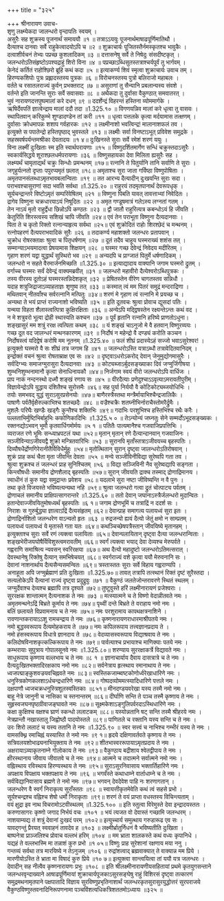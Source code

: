 +++
title = "३२५"

+++
श्रीनारायण उवाच-  
शृणु लक्ष्म्येकदा जालन्धरो वृन्दापतिः स्वयम् ।  
असुरैः सह शुक्रस्य पूजनार्थं समाययौ ॥१ ॥
तत्राऽऽययुः पूजनार्थमाषाढपूर्णिमातिथौ ।  
दैत्याश्च दानवाः सर्वे राहुकेत्वादयोऽपि च ॥२ ॥
शुक्राचार्यः पूजितस्तैर्नमस्कृतश्च भावुकैः ।  
दत्वाशीर्वचनं तेभ्यः पप्रच्छ कुशलादिकम् ॥३ ॥
दत्तासनेषु सर्वे ते निषेदुः संसदीष्टकृत् ।  
जलन्धरोऽतिसंहृष्टोऽपश्यद्राहुं शिरो विना ॥४ ॥
पप्रच्छाऽब्धिसुतस्तत्राश्चर्यपूर्वं तु भार्गवम् ।  
केनेदं कर्तितं राहोश्छिरो ब्रूहि कथं कदा ॥५ ॥
इत्याकर्ण्य शिवं स्मृत्वा शुक्राचार्यः उवाच तम् ।  
हिरण्यकशिपोः पुत्रः प्रह्लादस्तस्य पुत्रकः ॥६ ॥
विरोचनस्तस्य पुत्रो बलिराजो महाबलः ।  
वर्तते च रसातलराज्यं कुर्वन् प्रभक्तराट् ॥७ ॥
असुराणां तु सैन्यानि प्रबलान्यस्य संवशे ।  
वर्तन्ते इति जानन्ति सुराः सर्वे सवासवाः ॥८ ॥
अथैकदा तु दुर्वासा वैकुण्ठात् समवातरत् ।  
भुवं नारायणदत्तपुष्पमालां करे दधन् ॥९ ॥
ददर्शेन्द्रं विहरन्तं हस्तिना व्योममार्गके ।  
ऋषिर्देवपतिं ज्ञात्वेन्द्राय मालां ददौ तदा ॥1.325.१० ॥
विगणयन्निव मालां करे धृत्वा तु वासवः ।  
स्थापितवान् करिकुम्भे शुण्डादण्डेन तां करी ॥११ ॥
धृत्वा पत्तलके कृत्वा मर्दयामास तत्क्षणम् ।  
दुर्वासाः क्रोधमापन्नः शशाप गर्वहारकः ॥१२ ॥
लक्ष्मीनाशो भवत्विन्द्र! मालानाशफलं तव ।  
इत्युक्ते स पपातेन्द्रो हस्तिपृष्ठाद् भुवस्तले ॥१३ ॥
लक्ष्मीः सर्वा विनष्टाऽभूत् प्रविवेश समुद्रके ।  
सहस्रवर्षपर्यन्तमश्रीका देवतादयः ॥१ ४॥
दुःखिनस्ते सुराः सर्वे रमेशं शरणं ययुः ।  
विना लक्ष्मीं दुःखिताः स्म इति स्वार्थपरायणाः ॥१५ ॥
विष्णुदर्शितमार्गेण सन्धिं चक्रुस्तदाऽसुरैः ।  
स्वकार्यसिद्धये शूराश्छलधर्मपरायणाः ॥३६ ॥
विष्णुसहायका देवा मिलिता ह्यसुरैः सह ।  
लक्ष्म्यर्थं चामृताद्यर्थं चक्रुः सिन्धोः प्रमन्थनम् ॥१७॥
रत्नानि ते पितुर्यानि तानि सर्वाणि ते सुराः ।  
जगृहुर्यत्नतो दृप्ताः पपुरप्यमृतं छलात् ॥१८॥
अमृताश्च सुरा जाता गर्विष्ठा विष्णुपोषिताः ।  
अमृतपानसंलब्धाऽमृतभावबलान्विताः ॥१९ ॥
तत आरभ्य दैत्यादीन् दुःखयन्ति सुराः सदा ।  
पराभवश्चासुराणां सदा भवति सर्वथा ॥1.325.२० ॥
राहुरयं तदमृतपानार्थं देवरूपधृक् ।  
सूर्यचन्द्रान्तरे विष्टोऽमृतं सम्परिवेषितम् ॥२१ ॥
विष्णुना पिबति यावत् तावत्ताभ्यां निवेदितः ।  
द्रागेव विष्णुना चक्रधारयाऽयं निषूदितः ॥२२ ॥
अमृत गण्डूषमात्रं गलेऽस्य लग्नतां गतम् ।  
तेन नाऽयं मृतो राहुर्द्वेधा छिन्नोऽपि कण्ठतः ॥२३ ॥
द्वौ जातौ राहुरित्यत्र कबन्धोऽयं हि जीवति ।  
केतुरिति शिरस्त्वस्य सशिखं चापि जीवति ॥२४॥
एवं तेन पराभूता विष्णुना दैत्यदानवाः ।  
पिता ते च कृतो रिक्तो रत्नान्याहृत्य सर्वथा ॥२५॥
एवं शुक्रोदितं राहोः शिरश्छेदं च मन्थनम् ।  
रत्नोपहरणं दैत्यपराभवादिकं सुरैः ॥२६ ॥
तदाकर्ण्य महाशक्तो जलन्धरः प्रतापवान् ।  
चुक्रोध रोषरक्ताक्षः श्रुत्वा च पितृधर्षणाम् ॥२७ ॥
दूतं तदैव चाहूय घस्मराख्यं शशंस तत् ।  
सम्मान्याऽभयमादत्वा प्रेषयामास शिक्षयन् ॥२८ ॥
घस्मर गच्छ देवेन्द्रं निवेदय मदीरितम् ।  
गृहाण शरणं यद्वा युद्धार्थं सुस्थिरो भव ॥२९ ॥
अन्यदपि च प्राग्जातं पितुर्मे धर्षणादिकम् ।  
जलन्धरो न सहते वैरमार्जनमिच्छति ॥1.325.३० ॥
इत्याद्यादाय वाक्यानि जगाम घस्मरो द्रुतम् ।  
वर्गाच्च घस्मरः सर्वं देवेन्द्रं वाक्यमब्रवीत् ॥३१ ॥
जलन्धरो महावीरो दैत्येश्वरोऽब्धिपुत्रकः ।  
तस्य वीरस्य दूतोऽहं घस्मरस्तन्निदेशकृत् ॥३२ ॥
प्रेषितस्तेन वीरेण चागतस्तव सन्निधौ ।  
यदाह शत्रुजिद्राजाऽव्याहताज्ञः शृणुष्व तत् ॥३३ ॥
कस्मात् त्वं मम पितरं समुद्रं मन्दराद्रिणा ।  
मथितवान् नीतवाँश्च सर्वरत्नानि मत्पितुः ॥३४॥
शरणं मे गृहाण त्वं रत्नानि मे प्रयच्छ च ।  
अन्यथा ते भयं प्राप्तं राज्यनाशो भविष्यति ॥३५ ॥
इति दूतवचः श्रुत्वा प्रोवाच द्युसदां पतिः ।  
यन्मया विहता शैलास्त्वत्पित्रा कुक्षिरक्षिताः ॥३६ ॥
अन्येऽपि मद्द्विषस्तेन रक्ष्यन्तेऽन्तः कथं वद ।  
न मे शत्रुवरो भूत्वा द्रोही स्थास्यति कश्चन ॥३७ ॥
पूर्वं हृतानि रत्नानि हरिष्ये प्राणतोऽधुना।  
शङ्खासुरं मम शत्रुं ररक्ष त्वत्पिता कथम् ॥३८ ॥
यं शङ्खं चाऽनुजो मे वै हतवान् विष्णुरव्ययः ।  
गच्छ दूत वद जालन्धरं मन्थनकारणम् ॥३९ ॥
निर्दोषं न महेन्द्रो वै दण्ड्यं करोति कञ्चन ।  
निर्दोषस्त्वं यदिद्वेषं करोषि मम नूतनम् ॥1.325.४० ॥
फलं शीघ्रं प्रदास्येऽहं सज्जो भवाऽसुरेश्वर! ।  
इत्युक्तो घस्मरो वै सः शीघ्रं तत्र जगाम हि ॥४१ ॥
जलन्धरोऽस्ति यत्राऽब्धौ तत्रावेदितवानिदम् ।  
इन्द्रोक्तं वचनं श्रुत्वा रोषताम्राक्ष एव सः ॥४२ ॥
दृष्ट्वाऽधरोऽकरोद् देवान् जेनुमुद्योगमासुरैः ।  
सर्वदिग्भ्यः समाजग्मुरासुरा दैत्यदानवाः ॥४३ ॥
कोट्यब्जाऽर्बुदसङ्ख्याका दिवं जग्मुर्जिगीषया ।  
शुम्भनिशुम्भनामानौ कृत्वा सेनाधिनायकौ ॥४४॥
निर्जगाम स्वयं वीरो जलन्धरोऽपि वार्धिजः ।  
प्राप नाकं नन्दनस्थो दध्मौ शङ्खं रणाय सः ॥४५ ॥
वीरदैत्याः प्रणेदुश्चाऽऽवृत्याऽमरावतीपुरीम् ।  
विज्ञायेन्द्रोऽपि युद्धाय दंशितैश्च सुरोत्तमैः ॥४६॥
सह पुर्या निर्ययौ वै कोटिकोट्यब्जयोधिभिः ।  
तयोः समभवद् युद्धं सुराऽसुरप्रसेनयोः ॥४७॥
बाणैरस्त्रैस्तथा मन्त्रैर्मायाभिश्चैन्द्रजालिकैः ।  
पाषाणैः पर्वतैर्वृक्षैरुल्काभिश्च शतच्छदैः ॥४८ ॥
वज्रैश्चक्रैः शतघ्नीभिर्नाराचैस्तोमरैर्द्रुमैः ।  
मुशलैः परिघैः खण्डैः खड्गैः कुन्तैश्च शक्तिभिः ॥४९॥
गदाभिः परशुभिश्च हस्तिभिश्च रथैः करैः ।  
पल्लताभिर्मुष्टिभिर्बाहुभिः कफोणिकादिभिः ॥1.325.५ ० ॥
तेऽन्योन्यं जघ्नतुः सेने सम्मर्दोऽभूदसङ्ख्यकः ।  
रक्तनद्योऽभवन् भूमौ कृतवार्धिगमोर्मयः ॥५ १ ॥
पतितैः पात्यमानैश्च गजवाजिप्रपत्तिभिः ।  
व्यराजत रणे भूमिः सन्ध्याभ्रपटलं यथा ॥५२॥
मृतान् मृतान् रणे दैत्यान्दानवान् गजवाजिनः ।  
सञ्जीविन्याऽजीवयद्वै शुक्रो मन्त्रितवारिभिः ॥५३ ॥
सुरानपि मृताँस्तत्राऽजीवयच्च बृहस्पतिः ।  
दिव्यौषधैर्द्रोणगिरेरानीतैर्विविधैर्मुहुः ॥५४॥
मृतोत्थितान् सुरान् दृष्ट्वा जालन्धरोऽतिरोषवान् ।  
शुक्रं प्राह कथं चैता मृता जीवन्ति देवताः ॥५५ ॥
मन्ये सञ्जीविनीविद्या सुरेष्वपि गता तव ।  
श्रुत्वा शुक्रश्च तं जलन्धरं प्राह सुनिश्चितम् ॥५६ ॥
विद्या सञ्जिविनी नैव सुरेष्वद्यापि सङ्गता ।  
किन्त्वौषधीः समानीय द्रोणशैलाद् बृहस्पतिः ॥५७॥
सुरान् जीवयति द्राक्च तस्माद् द्रोणाद्रिमानय ।  
स्वाधीनं तं कुरु यद्वा समुद्रान्तः प्रवेशय ॥५८॥
यदलाभे सुरा नष्टा जीविष्यन्ति न वै पुनः ।  
तथा कृते विजयस्ते भविष्यत्यन्यथा नहि ॥५९॥
श्रुत्वा जलन्धरो गत्वा द्रुतं चोत्पाट्य पर्वतम् ।  
द्रोणाचलं समानीय प्राक्षिपत्सागरान्तरे ॥1.325.६० ॥
ततो देवान् जघानाऽस्त्रैर्जलन्धरो मुदान्वितः ।  
हतान्देवाज्जीवयितुमोषध्यर्थं बृहस्पतिः ॥६ १॥
जगाम द्रोणभूमिं च तत्राद्रिं न ददर्श सः ।  
निराशः स गुरुर्बुद्ध्या ज्ञात्वाऽद्रिं दैत्यसंहृतम् ॥६२॥
देवान्प्राह समागत्य पलायध्वं सुरा इतः ।  
द्रोणाद्रिर्नाशितो जलन्धरेण वाऽन्यतो हृतः ॥६३ ॥
रुद्रजन्यो ह्ययं दैत्यो जेतुं क्षमो न साम्प्रतम् ।  
पलायध्वं पलायध्वं ये मृतास्ते गता यतः ॥६४॥
कथञ्चिच्छेषपत्रैस्तान् जीवयिष्ये मृतानहम् ।  
इत्युक्ताश्च सुराः सर्वे रणं त्यक्त्वा पलायिताः ॥६५॥
देवान्पलायितान् दृष्ट्वा दैत्या जलन्धरान्विताः ।  
शङ्खभेरीजयघोषैर्विविशुस्त्वमरावतीम् ॥६६॥
स्वर्गं त्यक्त्वा भयाद् देवा देव्यश्च मेरुपर्वते ।  
गह्वराणि समाश्रित्य न्यवसन् स्वरिरक्षया ॥६७॥
अथ दैत्यो महादुष्टो जलन्धरोऽतिमत्सरात् ।  
देवस्थानेषु रिक्तेषु दैत्यान् समभिषेचयत् ॥६८॥
स्वर्गराज्यं वशे कृत्वा ययौ मेरुवनानि सः ।  
देवानां नाशनार्थाय दैत्यसैन्यसमन्वितः ॥६९॥
त्रस्तास्ततः सुराः सर्वे विहाय गह्वराण्यपि ।  
अनाहूता अपि जग्मुर्ब्रह्माणं प्रति दुःखिताः ॥1.325.७०॥
तावत् तत्रापि तत्स्थानं रिक्तं दृष्टं सुरैस्तदा ।  
सत्यलोकेऽपि दैत्यानां राज्यं दृष्ट्वा प्रदुद्रुवुः ॥७१ ॥
वैकुण्ठं जलतेजोन्तरावरणे स्थितं स्थलम् ।  
जग्मुर्देवाश्च देव्यश्च ब्रह्मापि तत्र दृश्यते ॥७२॥
तुष्टुवुस्ते हरिं लक्ष्मीनारायणं प्रजेश्वराः ।  
सुररक्षक शान्तात्मन् दैत्यनाशक ते नमः ॥७३ ॥
मत्स्यात्मने च ते विष्णो वेदान्नीतवते नमः ।  
अमृतमन्थनेऽद्रिं बिभ्रते कूर्माय ते नमः ॥७४॥
पृथ्वीं दन्ते बिभ्रते ते वराहाय नमो नमः ।  
बलिं छलायते विप्रवामनाय च ते नमः ॥७५॥
नमः परशुरामाय कापथक्षत्रनाशिने ।  
रावणान्तकरायाऽऽशु रामचन्द्राय ते नमः ॥७६॥
कृष्णनारायणराधारमाश्रीपतये नमः ।  
नमो बुद्धस्वरूपाय दैत्यमोहकराय ते ॥७७॥
नमः कपिलरूपाय तत्त्वज्ञानप्रदाय ते ।  
नमो हंसस्वरूपाय विधात्रे ज्ञानदाय ते ॥७८॥
वेदव्यासस्वरूपाय विद्याश्रवाय ते नमः ।  
कलिदोषविनाशकृत्कल्किरूपाय ते नमः ॥७९॥
पार्वत्याश्च प्रभायाश्च माणिक्याः पतये नमः ।  
कम्भरायाः सुपुत्राय गोपालसूनवे नमः ॥1.325.८०॥
शरण्याय सुररक्षाकर्त्रे विद्यावते नमः ।  
साधुरूपाय कृष्णाय वल्लभाय च ते नमः ॥८ १ ॥
ज्ञानाचार्याय दैवाय दासत्रात्रे च ते नमः ।  
दैत्यदुःखितभक्तादिरक्षकाय नमो नमः ॥८२॥
सर्वनेत्राय हृत्स्थाय रमानाथाय ते नमः ।  
ध्वजपद्माङ्कुशवज्रयवचिह्नवते नमः ॥८३॥
स्वस्तिकजाम्ब्वष्टकोणोर्ध्वरेखाधारिणे नमः ।  
धनुस्त्रिकोणकलशाऽर्धचन्द्रधारिणे नमः ॥८४॥
गोष्पदव्योममत्स्यादिधारिणे पत्तले नमः ।  
दक्षपाणौ ध्वजचक्रधनुस्त्रिशूलस्वस्तिकाः ॥८५१॥
मीनदण्डयवरेखा यस्य तस्मै नमो नमः ।  
बाहू नेत्रे जानुनी च नासिका च स्तनान्तरम् ॥८६॥
दीर्घाणि सन्ति ते पञ्च तस्मै कृष्णाय ते नमः ।  
सुहृस्वजघनपृष्ठग्रीवाजङ्घावते नमः ॥८७॥
सूक्ष्मकेशाऽङ्गुलिपर्वरदाऽस्थिधारिणे नमः ।  
कक्षा कुक्षिश्च वक्षश्च घ्राणं स्कन्धो ललाटकम् ॥८८॥
यस्योन्नतानि षट् सन्ति तस्मै श्रीहरये नमः ।  
नेत्रप्रान्तौ नखास्तालु जिह्वोष्ठौ पादयोस्तले ॥८९॥
पाणितले च रक्तानि यस्य सन्ति च ते नमः ।  
उरः शिरो ललाटं च यस्य ततानि ते नमः ॥1.325.९० ॥
स्वर सत्त्वं च नाभिश्च गम्भीरं यस्य ते नमः ।  
वामसक्थ्नि रमाचिह्नं यस्यास्ति ते नमो नमः ॥९ १॥
हृदये दक्षिणावर्तवते कृष्णाय ते नमः ।  
सत्रिवलयशोभाढ्यनाभियुक्ताय ते नमः ॥९२॥
शीतभास्वररूपायाऽमृतप्रदाय ते नमः ।  
अक्षरायाऽव्याकृतनाम्ने गोलोकाय ते नमः ॥९३॥
वैकुण्ठाय बद्रीशाय श्वेतद्वीपाय ते नमः ।  
क्षीरस्थानाय जीवाय जीवातवे च ते नमः ॥९४॥
आत्मने च तदात्मने सर्वात्मने नमो नमः ।  
वह्निस्थाय रविस्थाय हिरण्यस्थाय ते नमः ॥९५॥
सुराऽसुरनिवासाय भक्तार्तिहारिणे नमः ।  
अपक्षाय विपक्षाय भक्तपक्षाय ते नमः ॥९६ ॥
भगवँस्ते कथाधाम्ने वार्ताधाम्ने च ते नमः ।  
सर्वविद्यानिवासाय ब्रह्मणे ते नमो नमः ॥९७॥
भगवन् देवदेवेश पाहि नः शरणागतान् ।  
जलन्धरेण वै स्वर्गं निराकृत्य सुराँस्ततः ॥९८ ॥
स्वायत्तीकृतमेवेति कथं त्वं सहसे प्रभो ।  
सूर्यश्चन्द्रश्च वह्निश्च शेषो धर्मो निराकृताः ॥९९॥
शरणं ते वयं प्राप्ता वधस्तस्य विचिन्त्यताम् ।  
वयं क्षुद्रा इव नाथ विचरामोऽटवीस्थलम् ॥1.325.१०० ॥
इति स्तुत्वा विरेमुस्ते देवा इन्द्रादयस्ततः ।  
करुणासागरः कृष्णो जगाद निर्भयं वचः ॥१०१ ॥
भयं त्यजत वो देवास्तं गच्छामि जलन्धरम् ।  
नाशयाम्यद्य तं शत्रुं देवानां दुःखदं परम् ॥१०२॥
इत्युच्चार्य समुत्थाय गरुडारूढ एव सः ।  
यावद्गन्तुं प्रैरयत् स्ववाहनं तावदेव ह ॥१०३ ॥
लक्ष्मीर्भ्रातुर्निधनं वै भविष्यतीति दुःखिता ।  
बाष्पनेत्रा प्राञ्जलिश्च प्रोवाच वल्लभं हरिम् ॥१०४ ॥
मम भ्राता शालकस्ते कथं वध्यः कृपानिधे ।  
यद्यहं ते वल्लभास्मि मा तन्नाशं कुरु प्रभो ॥१ ०५॥
विष्णुः प्राह सुरेशानां रक्षणाय मया ननु ।  
गन्तव्यं सर्वथा तत्र मारयिष्ये न तेऽनुजम् ॥१०६ ॥
रुद्रांशत्वाद् ब्रह्मवाक्यात् ते वाक्यान्न मम प्रिये ।  
मारणीयोऽस्ति ते भ्राता मा विषादं कुरु प्रिये ॥१० ७॥
इत्युक्त्वा सान्त्वयित्वा तां ययौ यत्र जलन्धरः ।  
देवादीन् सह नीत्वैव कृष्णनारायणः प्रभुः ॥१०८ ॥
इति श्रीलक्ष्मीनारायणीयसहितायां प्रथमे कृतयुगसन्ताने जलन्धरवृन्दाख्याने आषाढपूर्णिमायां शुक्राचार्यपूजकाऽसुरसङ्घेषु राहुं विशिरसं दृष्ट्वा तत्कारणं समुद्रमथनामृतपाने पक्षपातादि विज्ञाय सुरविष्णुप्रभृतिनाशार्थं जलन्धरकृतसुरासुरयुद्धोत्तरं सुरपराजये वैकुण्ठविष्णुस्तवनादिनिरूपणनामा पञ्चविंशत्यधिकत्रिशततमोऽध्यायः ॥३२५ ॥
    
